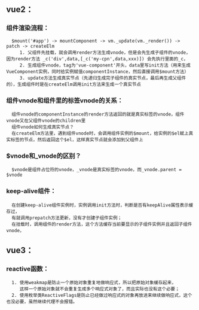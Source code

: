 ## vue2：
### 组件渲染流程：
      $mount('#app') -> mountComponent -> vm._update(vm._render()) -> patch -> createElm
         1. 父组件先挂载，就会调用render方法生成vnode，但是会先生成子组件的vnode，因为render方法 _c('div',data,[_c('my-cpn',data,xxx)]) 会先执行里面的_c，
         2. 生成组件vnode，tag为'vue-component'开头，data里写init方法（用来生成VueComponent实例，同时给实例赋值componentInstance，然后直接调用$mount方法）
         3. update方法生成真实节点（先递归生成完子组件的真实节点，最后再生成父组件的），生成组件时是在createElm调用init方法来生成一个真实节点

### 组件vnode和组件里的标签vnode的关系：
      组件vnode的componentInstance的render方法返回的就是真实标签的vnode，组件vnode又在父组件vnode的children里
      组件vnode如何生成真实节点？
      在createElm方法里，遇到组件vnode时，会调用组件实例的$mount，给实例的$el赋上真实标签的节点，然后返回这个$el，这样真实节点就会添加到父组件上

### $vnode和_vnode的区别？
      $vnode是组件占位符的vnode，_vnode是真实标签的vnode，而_vnode.parent = $vnode

### keep-alive组件：
      在创建keep-alive组件实例时，实例调用init方法时，判断是否有keepAlive属性表示缓存过，
      有就调用prepatch方法更新，没有才创建子组件实例；
      在挂载时，调用组件的render方法，这个方法缓存当前要显示的子组件实例并且返回子组件vnode，

## vue3：
### reactive函数：
      1. 使用weakmap是防止一个原始对象重复地做响应式，所以把原始对象缓存起来，
         这样一个原始对象就不会重复生成多个响应式对象了，而且实际也没有这个必要；
      2. 使用枚举类ReactiveFlags是防止已经做过响应式的对象再放进来继续做响应式，这个也没必要，虽然继续代理不会报错。